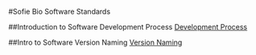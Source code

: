 #Sofie Bio Software Standards

##Introduction to Software Development Process
[Development Process](./Process/software_dev_process.md)

##Intro to Software Version Naming
[Version Naming](./Versions/version_naming.md)


